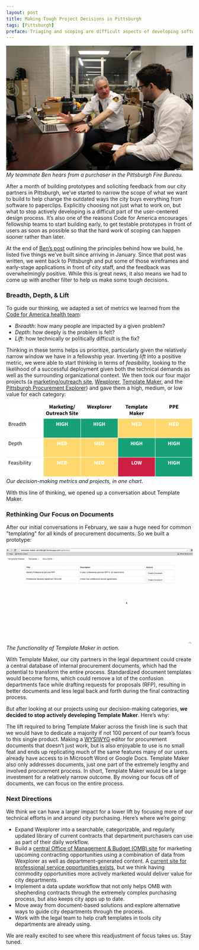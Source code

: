 ```yaml
---
layout: post
title: Making Tough Project Decisions in Pittsburgh
tags: [Pittsburgh]
preface: Triaging and scoping are difficult aspects of developing software with government partners. This post, which originally appeared on the <a href="http://www.codeforamerica.org/blog/2015/04/30/making-tough-project-decisions-in-pittsburgh/">Code for America blog</a> illustrates how we thought about cutting certain products and focusing on others.
---
```

![Ben hears from a Fire purchaser](/img/ben_fire.jpg)
_My teammate Ben hears from a purchaser in the Pittsburgh Fire Bureau._

After a month of building prototypes and soliciting feedback from our city partners in Pittsburgh, we’ve started to narrow the scope of what we want to build to help change the outdated ways the city buys everything from software to paperclips. Explicitly choosing not just what to work on, but what to stop actively developing is a difficult part of the user-centered design process. It’s also one of the reasons Code for America encourages fellowship teams to start building early, to get testable prototypes in front of users as soon as possible so that the hard work of scoping can happen sooner rather than later.

At the end of [Ben’s post](http://www.codeforamerica.org/blog/2015/04/09/3-development-tips-from-team-pittsburgh-2/) outlining the principles behind how we build, he listed five things we’ve built since arriving in January. Since that post was written, we went back to Pittsburgh and put some of those wireframes and early-stage applications in front of city staff, and the feedback was overwhelmingly positive. While this is great news, it also means we had to come up with another filter to help us make some tough decisions.

### Breadth, Depth, & Lift

To guide our thinking, we adapted a set of metrics we learned from the [Code for America health team](http://www.codeforamerica.org/our-work/focus-areas/health/):

* _Breadth_: how many people are impacted by a given problem?
* _Depth_: how deeply is the problem is felt?
* _Lift_: how technically or politically difficult is the fix?

Thinking in these terms helps us prioritize, particularly given the relatively narrow window we have in a fellowship year. Inverting _lift_ into a positive metric, we were able to start thinking in terms of _feasibility_, looking to the likelihood of a successful deployment given both the technical demands as well as the surrounding organizational context. We then took our four major projects (a [marketing/outreach site](http://www.buildpgh.com/beacon), [Wexplorer](http://www.buildpgh.com/scout), [Template Maker](https://github.com/codeforamerica/template-maker), and the [Pittsburgh Procurement Explorer](http://www.buildpgh.com/atlas)) and gave them a high, medium, or low value for each category:

![Project Matrix](/img/project_matrix.png)
_Our decision-making metrics and projects, in one chart._

With this line of thinking, we opened up a conversation about Template Maker.

### Rethinking Our Focus on Documents

After our initial conversations in February, we saw a huge need for common "templating" for all kinds of procurement documents. So we built a prototype:

![Template Maker](/img/template_maker.gif)
_The functionality of Template Maker in action._

With Template Maker, our city partners in the legal department could create a central database of internal procurement documents, which had the potential to transform the entire process. Standardized document templates would become forms, which could remove a lot of the confusion departments face while drafting requests for proposals (RFP), resulting in better documents and less legal back and forth during the final contracting process.

But after looking at our projects using our decision-making categories, __we decided to stop actively developing Template Maker__. Here’s why:

The lift required to bring Template Maker across the finish line is such that we would have to dedicate a majority if not 100 percent of our team’s focus to this single product. Making a [WYSIWYG](http://en.wikipedia.org/wiki/WYSIWYG) editor for procurement documents that doesn’t just work, but is also enjoyable to use is no small feat and ends up replicating much of the same features many of our users already have access to in Microsoft Word or Google Docs. Template Maker also only addresses documents, just one part of the extremely lengthy and involved procurement process. In short, Template Maker would be a large investment for a relatively narrow outcome. By moving our focus off of documents, we can focus on the entire process.

### Next Directions

We think we can have a larger impact for a lower lift by focusing more of our technical efforts in and around city purchasing. Here’s where we’re going:

* Expand Wexplorer into a searchable, categorizable, and regularly updated library of current contracts that department purchasers can use as part of their daily workflow.
* Build a [central Office of Management & Budget (OMB) site](http://www.buildpgh.com/beacon) for marketing upcoming contracting opportunities using a combination of data from Wexplorer as well as department-generated content. A [current site for professional service opportunities exists](http://pittsburghpa.gov/omb/contract-bids), but we think having commodity opportunities more actively marketed would deliver value for city departments.
* Implement a data update workflow that not only helps OMB with shepherding contracts through the extremely complex purchasing process, but also keeps city apps up to date.
* Move away from document-based solutions and explore alternative ways to guide city departments through the process.
* Work with the legal team to help craft templates in tools city departments are already using.

We are really excited to see where this readjustment of focus takes us. Stay tuned.
